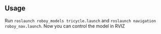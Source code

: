 ## Usage 

Run `roslaunch roboy_models tricycle.launch` and `roslaunch navigation 
roboy_nav.launch`. Now you can control the model in RVIZ
